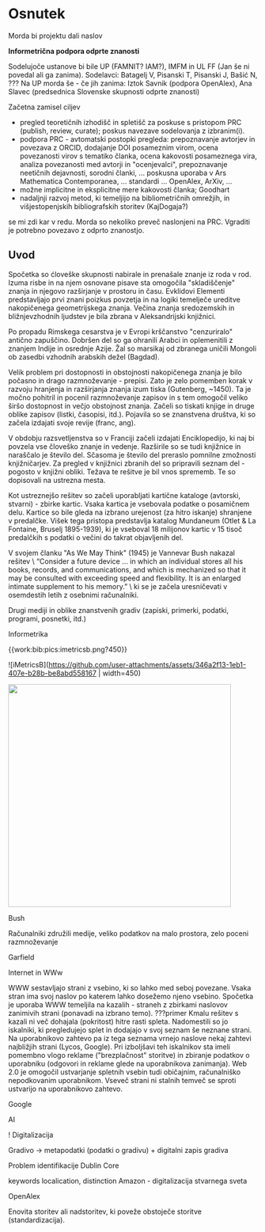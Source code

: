 # Osnutek


Morda bi projektu dali naslov 

**Informetrična podpora odprte znanosti**

Sodelujoče ustanove bi bile UP (FAMNIT? IAM?), IMFM in UL FF (Jan še ni povedal ali ga zanima).
Sodelavci: Batagelj V, Pisanski T, Pisanski J, Bašić N, ???
Na UP morda še - če jih zanima: Iztok Savnik (podpora OpenAlex), Ana Slavec (predsednica Slovenske skupnosti odprte znanosti)

Začetna zamisel ciljev 
  - pregled teoretičnih izhodišč in spletišč za poskuse s pristopom PRC (publish, review, curate); poskus navezave sodelovanja z izbranim(i).
  - podpora PRC  - avtomatski postopki pregleda: prepoznavanje avtorjev in povezava z ORCID, dodajanje DOI posameznim virom, ocena povezanosti virov s tematiko članka, ocena kakovosti posameznega vira, analiza povezanosti med avtorji in "ocenjevalci", prepoznavanje neetičnih dejavnosti, sorodni članki, ... poskusna uporaba v Ars Mathematica Contemporanea, ... standardi ... OpenAlex, ArXiv, ...
  - možne implicitne in eksplicitne mere kakovosti članka; Goodhart
  - nadaljnji razvoj metod, ki temeljijo na bibliometričnih omrežjih, in višjestopenjskih bibliografskih storitev (KajDogaja?)


se mi zdi kar v redu. Morda so nekoliko preveč naslonjeni na PRC. Vgraditi je potrebno 
povezavo z odprto znanostjo.

## Uvod 

Spočetka so ćloveške skupnosti nabirale in prenašale znanje iz roda v rod.
Izuma risbe in na njem osnovane pisave sta omogočila "skladiščenje" znanja
in njegovo razširjanje v prostoru in času. Evklidovi Elementi predstavljajo
prvi znani poizkus povzetja in na logiki temelječe ureditve nakopičenega
geometrijskega znanja. Večina znanja sredozemskih in bližnjevzhodnih ljudstev 
je bila zbrana v Aleksandrijski knjižnici.

Po propadu Rimskega cesarstva je v Evropi krščanstvo "cenzuriralo" antično 
zapuščino. Dobršen del so ga ohranili Arabci in oplemenitili z znanjem Indije
in osrednje Azije. Žal so marsikaj od zbranega uničili Mongoli ob zasedbi 
vzhodnih arabskih dežel (Bagdad).

Velik problem pri dostopnosti in obstojnosti nakopičenega znanja je bilo
počasno in drago razmnoževanje - prepisi. Zato je zelo pomemben korak v
razvoju hranjenja in razširjanja znanja izum tiska (Gutenberg, ~1450). Ta
je močno pohitril in pocenil razmnoževanje zapisov in s tem omogočil veliko
širšo dostopnost in večjo obstojnost znanja. Začeli so tiskati knjige in druge
oblike zapisov (listki, časopisi, itd.). Pojavila so se znanstvena društva,
ki so začela izdajati svoje revije (franc, ang). 

V obdobju razsvetljenstva so v Franciji začeli izdajati Enciklopedijo, ki naj
bi povzela vse človeško znanje in vedenje. Razširile so se tudi knjižnice
in naraščalo je število del. Sčasoma je število del preraslo pomnilne zmožnosti 
knjižničarjev. Za pregled v knjižnici zbranih del so pripravili seznam del - 
pogosto v knjižni obliki. Težava te rešitve je bil vnos sprememb. Te so
dopisovali na ustrezna mesta. 

Kot ustreznejšo rešitev so začeli uporabljati 
kartične kataloge (avtorski, stvarni) - zbirke kartic. Vsaka kartica je 
vsebovala podatke o posamičnem delu. Kartice so bile gleda na izbrano urejenost
(za hitro iskanje) shranjene v predalčke. Višek tega pristopa predstavlja
katalog Mundaneum (Otlet & La Fontaine, Bruselj 1895-1939), ki je vseboval 18 milijonov
kartic v 15 tisoč predalčkih s podatki o večini do takrat objavljenih del.

V svojem članku "As We May Think" (1945) je Vannevar Bush nakazal rešitev \\
“Consider a future device …  in which an individual stores all his books, records, 
and communications, and which is mechanized so that it may be consulted with exceeding
speed and flexibility. It is an enlarged intimate supplement to his memory.” \\
ki se je začela uresničevati v osemdestih letih z osebnimi računalniki.





Drugi mediji in oblike znanstvenih gradiv (zapiski, primerki, podatki, programi, 
posnetki, itd.)

Informetrika

{{work:bib:pics:imetricsb.png?450}}

![iMetricsB](https://github.com/user-attachments/assets/346a2f13-1eb1-407e-b28b-be8abd558167 | width=450)

<img src="https://github.com/user-attachments/assets/346a2f13-1eb1-407e-b28b-be8abd558167" width="450" />

Bush

Računalniki
združili medije, veliko podatkov na malo prostora, zelo poceni razmnoževanje


Garfield

Internet in WWw

WWW sestavljajo strani z vsebino, ki so lahko med seboj povezane. Vsaka stran ima svoj naslov po katerem lahko dosežemo njeno vsebino.
Spočetka je uporaba WWW temeljila na kazalih - straneh z zbirkami naslovov zanimivih strani (ponavadi na izbrano temo). ???primer
Kmalu rešitev s kazali ni več dohajala (pokritost) hitre rasti spleta. Nadomestili so jo iskalniki, ki pregledujejo splet in dodajajo v svoj seznam še neznane strani. Na uporabnikovo zahtevo pa iz tega seznama vrnejo naslove nekaj zahtevi najbližjih strani (Lycos, Google). 
Pri izboljšavi teh iskalnikov sta imeli pomembno vlogo reklame ("brezplačnost" storitve) in zbiranje podatkov o uporabniku (odgovori in reklame glede na uporabnikova zanimanja).
Web 2.0 je omogočil ustvarjanje spletnih vsebin tudi običajnim, računalniško nepodkovanim uporabnikom. Vseveč strani ni stalnih temveč se sproti ustvarijo na uporabnikovo zahtevo.

Google

AI


! Digitalizacija

Gradivo -> metapodatki (podatki o gradivu) + digitalni zapis gradiva

Problem identifikacije
Dublin Core

keywords localication, distinction
Amazon - digitalizacija stvarnega sveta



OpenAlex

Enovita storitev ali nadstoritev, ki poveže obstoječe storitve (standardizacija).
